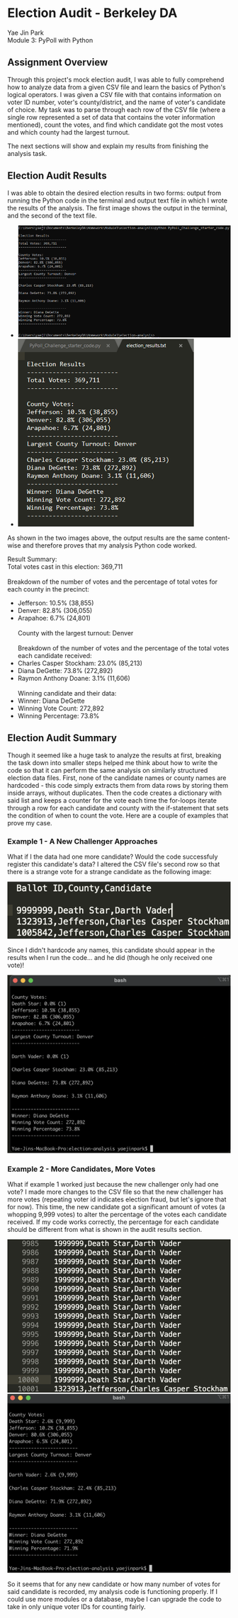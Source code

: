 # Election Audit - Berkeley DA
Yae Jin Park\
Module 3: PyPoll with Python

## Assignment Overview
Through this project's mock election audit, I was able to fully comprehend how to analyze data from a given CSV file and learn the basics of Python's logical operators. I was given a CSV file with that contains information on voter ID number, voter's county/district, and the name of voter's candidate of choice. My task was to parse through each row of the CSV file (where a single row represented a set of data that contains the voter information mentioned), count the votes, and find which candidate got the most votes and which county had the largest turnout.

The next sections will show and explain my results from finishing the analysis task.

## Election Audit Results
I was able to obtain the desired election results in two forms: output from running the Python code in the terminal and output text file in which I wrote the results of the analysis. The first image shows the output in the terminal, and the second of the text file.

* ![Election Audit Results in the Terminal](https://github.com/yaejinpark/election-analysis/blob/main/resources/deliverable1.PNG)
* ![Election Audit Results in the Output Text File](https://github.com/yaejinpark/election-analysis/blob/main/resources/deliverable2.PNG)

As shown in the two images above, the output results are the same content-wise and therefore proves that my analysis Python code worked. 

Result Summary:
\
Total votes cast in this election: 369,711\
\
Breakdown of the number of votes and the percentage of total votes for each county in the precinct:
* Jefferson: 10.5% (38,855)
* Denver: 82.8% (306,055)
* Arapahoe: 6.7% (24,801)\
\
County with the largest turnout: Denver\
\
Breakdown of the number of votes and the percentage of the total votes each candidate received:
* Charles Casper Stockham: 23.0% (85,213)
* Diana DeGette: 73.8% (272,892)
* Raymon Anthony Doane: 3.1% (11,606)\
\
Winning candidate and their data:
* Winner: Diana DeGette
* Winning Vote Count: 272,892
* Winning Percentage: 73.8%

## Election Audit Summary
Though it seemed like a huge task to analyze the results at first, breaking the task down into smaller steps helped me think about how to write the code so that it can perform the same analysis on similarly structured election data files. First, none of the candidate names or county names are hardcoded - this code simply extracts them from data rows by storing them inside arrays, without duplicates. Then the code creates a dictionary with said list and keeps a counter for the vote each time the for-loops iterate through a row for each candidate and county with the if-statement that sets the condition of when to count the vote. Here are a couple of examples that prove my case.

### Example 1 - A New Challenger Approaches
What if I the data had one more candidate? Would the code successfuly register this candidate's data? I altered the CSV file's second row so that there is a strange vote for a strange candidate as the following image:

![Strange Candidate](https://github.com/yaejinpark/election-analysis/blob/main/resources/whothis.png)

Since I didn't hardcode any names, this candidate should appear in the results when I run the code... and he did (though he only received one vote)!

![Strange Result](https://github.com/yaejinpark/election-analysis/blob/main/resources/ex1results.png)

### Example 2 - More Candidates, More Votes
What if example 1 worked just because the new challenger only had one vote? I made more changes to the CSV file so that the new challenger has more votes (repeating voter id indicates election fraud, but let's ignore that for now). This time, the new candidate got a significant amount of votes (a whopping 9,999 votes) to alter the percentage of the votes each candidate received. If my code works correctly, the percentage for each candidate should be different from what is shown in the audit results section.

![More Votes](https://github.com/yaejinpark/election-analysis/blob/main/resources/somanyvotes.png)
![More Votes Results](https://github.com/yaejinpark/election-analysis/blob/main/resources/ex2results.png)

So it seems that for any new candidate or how many number of votes for said candidate is recorded, my analysis code is functioning properly. If I could use more modules or a database, maybe I can upgrade the code to take in only unique voter IDs for counting fairly.